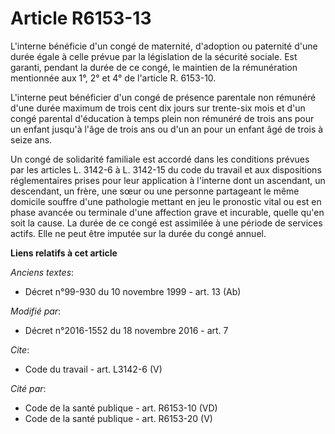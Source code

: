 # Article R6153-13

L'interne bénéficie d'un congé de maternité, d'adoption ou paternité d'une durée égale à celle prévue par la législation de
la sécurité sociale. Est garanti, pendant la durée de ce congé, le maintien de la rémunération mentionnée aux 1°, 2° et 4° de
l'article R. 6153-10. 

L'interne peut bénéficier d'un congé de présence parentale non rémunéré d'une durée maximum de trois cent dix jours sur
trente-six mois et d'un congé parental d'éducation à temps plein non rémunéré de trois ans pour un enfant jusqu'à l'âge de
trois ans ou d'un an pour un enfant âgé de trois à seize ans. 

Un congé de solidarité familiale est accordé dans les conditions prévues par les articles L. 3142-6 à L. 3142-15 du code du
travail et aux dispositions réglementaires prises pour leur application à l'interne dont un ascendant, un descendant, un
frère, une sœur ou une personne partageant le même domicile souffre d'une pathologie mettant en jeu le pronostic vital ou est
en phase avancée ou terminale d'une affection grave et incurable, quelle qu'en soit la cause. La durée de ce congé est
assimilée à une période de services actifs. Elle ne peut être imputée sur la durée du congé annuel.

**Liens relatifs à cet article**

_Anciens textes_:

  - Décret n°99-930 du 10 novembre 1999 - art. 13 (Ab)

_Modifié par_:

  - Décret n°2016-1552 du 18 novembre 2016 - art. 7

_Cite_:

  - Code du travail - art. L3142-6 (V)

_Cité par_:

  - Code de la santé publique - art. R6153-10 (VD)
  - Code de la santé publique - art. R6153-20 (V)
